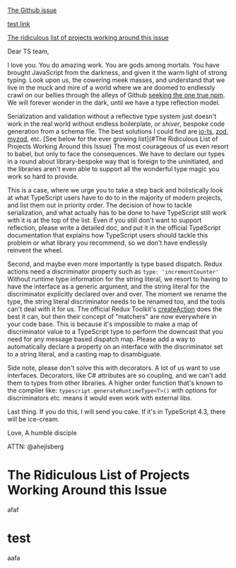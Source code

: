 [The Github issue](https://github.com/microsoft/TypeScript/issues/3628) 

[test link](#-test)

[The ridiculous list of projects working around this issue](#the-ridiculous-list-of-projects-working-around-this-issue)

Dear TS team,  

I love you.  You do amazing work.  You are gods among mortals.  You have brought JavaScript from the darkness, and given it the warm light of strong typing.   Look upon us, the cowering meek masses, and understand that we live in the muck and mire of a world where we are doomed to endlessly crawl on our bellies through the alleys of Github [seeking the one true npm](https://youtu.be/Ka9mfZbTFbk?t=18).  We will forever wonder in the dark, until we have a type reflection model.  

Serialization and validation without a reflective type system just doesn't work in the real world without endless boilerplate, or _shiver_, bespoke code generation from a schema file.  The best solutions I could find are [io-ts](https://github.com/gcanti/io-ts), [zod](https://github.com/colinhacks/zod), [myzod](https://github.com/davidmdm/myzod), etc.  [See below for the ever growing list](#The Ridiculous List of Projects Working Around this Issue)  The most courageous of us even resort to babel, but only to face the consequences.  We have to declare our types in a round about library-bespoke way that is foreign to the uninitiated, and the libraries aren't even able to support all the wonderful type magic you work so hard to provide.  

This is a case, where we urge you to take a step back and holistically look at what TypeScript users have to do to in the majority of modern projects, and list them out in priority order.  The decision of how to tackle serialization, and what actually has to be done to have TypeScript still work with it is at the top of the list.  Even if you still don't want to support reflection, please write a detailed doc, and put it in the official TypeScript documentation that explains how TypeScript users should tackle this problem or what library you recommend, so we don't have endlessly reinvent the wheel.

Second, and maybe even more importantly is type based dispatch.  Redux actions need a discriminator property such as ```type: 'incrementCounter'``` Without runtime type information for the string literal, we resort to having to have the interface as a generic argument, and the string literal for the discriminator explicitly declared over and over.  The moment we rename the type, the string literal discriminator needs to be renamed too, and the tools can't deal with it for us.  The official Redux Toolkit's [createAction](https://redux-toolkit.js.org/usage/usage-with-typescript#createaction) does the best it can, but then their concept of "matchers" are now everywhere in your code base.  This is because it's impossible to make a map of discriminator value to a TypeScript type to perform the downcast that you need for any message based dispatch map.  Please add a way to automatically declare a property on an interface with the discriminator set to a string literal, and a casting map to disambiguate.

Side note, please don't solve this with decorators.  A lot of us want to use interfaces.  Decorators, like C# attributes are so coupling, and we can't add them to types from other libraries.  A higher order function that's known to the compiler like: ```typescript.generateRuntimeType<T>()``` with options for discriminators etc. means it would even work with external libs.

Last thing.  If you do this, I will send you cake.  If it's in TypeScript 4.3, there will be ice-cream.  

Love, 
A humble disciple

ATTN: @ahejlsberg 

# The Ridiculous List of Projects Working Around this Issue

afaf

# test

aafa

